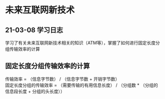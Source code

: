 # 未来互联网新技术
## 21-03-08 学习日志 
学习了有关未来互联网新技术相关的知识（ATM等），掌握了如何进行固定长度分组传输效率的计算  
  
## 固定长度分组传输效率的计算
传输效率 = （信息字节数） / （信息字节数 + 开销字节数）  
固定长度分组的传输效率 = （需要传输的有用信息长度） / （分组数 * （分组的信息段长度 + 分组的头长度））
